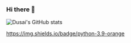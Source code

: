 ### Hi there 👋

![Dusai's GitHub stats](https://github-readme-stats.vercel.app/api?username=stacklens&show_icons=true&theme=radical)

https://img.shields.io/badge/python-3.9-orange

<!--
**Mikeduanbo/Mikeduanbo** is a ✨ _special_ ✨ repository because its `README.md` (this file) appears on your GitHub profile.

Here are some ideas to get you started:

- 🔭 I’m currently working on ...
- 🌱 I’m currently learning ...
- 👯 I’m looking to collaborate on ...
- 🤔 I’m looking for help with ...
- 💬 Ask me about ...
- 📫 How to reach me: ...
- 😄 Pronouns: ...
- ⚡ Fun fact: ...
-->
